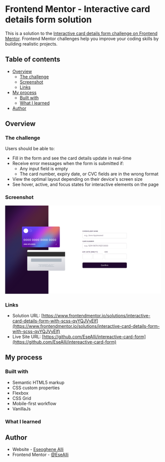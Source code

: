 # Frontend Mentor - Interactive card details form solution

This is a solution to the [Interactive card details form challenge on Frontend Mentor](https://www.frontendmentor.io/challenges/interactive-card-details-form-XpS8cKZDWw). Frontend Mentor challenges help you improve your coding skills by building realistic projects.

## Table of contents

- [Overview](#overview)
  - [The challenge](#the-challenge)
  - [Screenshot](#screenshot)
  - [Links](#links)
- [My process](#my-process)
  - [Built with](#built-with)
  - [What I learned](#what-i-learned)
- [Author](#author)

## Overview

### The challenge

Users should be able to:

- Fill in the form and see the card details update in real-time
- Receive error messages when the form is submitted if:
  - Any input field is empty
  - The card number, expiry date, or CVC fields are in the wrong format
- View the optimal layout depending on their device's screen size
- See hover, active, and focus states for interactive elements on the page

### Screenshot

![](./screenshot.PNG)

### Links

- Solution URL: [https://www.frontendmentor.io/solutions/interactive-card-details-form-with-scss-qvYQJVyElf](https://www.frontendmentor.io/solutions/interactive-card-details-form-with-scss-qvYQJVyElf)
- Live Site URL: [https://github.com/EseAlli/intereactive-card-form](https://github.com/EseAlli/intereactive-card-form)

## My process

### Built with

- Semantic HTML5 markup
- CSS custom properties
- Flexbox
- CSS Grid
- Mobile-first workflow
- VanillaJs

### What I learned

## Author

- Website - [Eseoghene Alli](https://esealli.github.io/)
- Frontend Mentor - [@EseAlli](https://www.frontendmentor.io/profile/EseAlli)
